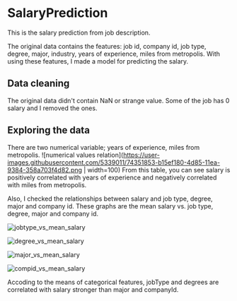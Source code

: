 # SalaryPrediction

This is the salary prediction from job description.

The original data contains the features: job id, company id, job type, degree, major, industry, years of experience, miles from metropolis.
With using these features, I made a model for predicting the salary.

## Data cleaning

The original data didn't contain NaN or strange value.
Some of the job has 0 salary and I removed the ones.

## Exploring the data

There are two numerical variable; years of experience, miles from metropolis.
![numerical values relation](https://user-images.githubusercontent.com/5339011/74351853-b15ef180-4d85-11ea-9384-358a703f4d82.png | width=100)
From this table, you can see salary is positively correlated with years of experience and negatively correlated with miles from metropolis.

Also, I checked the relationships between salary and job type, degree, major and company id.
These graphs are the mean salary vs. job type, degree, major and company id.

![jobtype_vs_mean_salary](https://user-images.githubusercontent.com/5339011/74353146-7fe72580-4d87-11ea-8b1c-99a8bdf0a507.png)

![degree_vs_mean_salary](https://user-images.githubusercontent.com/5339011/74353823-77431f00-4d88-11ea-874c-ade3d54f55a7.png)

![major_vs_mean_salary](https://user-images.githubusercontent.com/5339011/74353830-79a57900-4d88-11ea-9617-85591ea82839.png)

![compid_vs_mean_salary](https://user-images.githubusercontent.com/5339011/74353833-7b6f3c80-4d88-11ea-9e45-6112376274d8.png)

Accoding to the means of categorical features, jobType and degrees are correlated with salary stronger than major and companyId.
